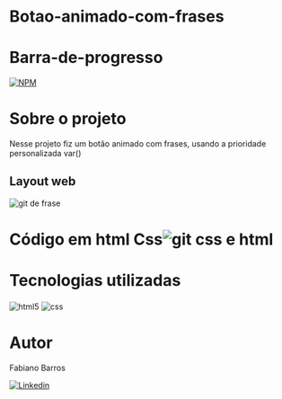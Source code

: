 # Botao-animado-com-frases

# Barra-de-progresso 
[![NPM](https://img.shields.io/npm/l/react)](https://github.com/FabianoBarros318/Barra-de-progresso/blob/main/LICENSE) 

# Sobre o projeto
Nesse projeto fiz um botão animado com frases, usando a prioridade personalizada var()


## Layout web
![git de frase](https://user-images.githubusercontent.com/82675096/169286907-f082d013-8fad-4007-833a-315c330cbefb.gif)

# Código em html Css![git css e html](https://user-images.githubusercontent.com/82675096/169287546-4ece81c6-ec48-40dc-b720-193ca4877aaa.gif)

# Tecnologias utilizadas
<img align="center" alt="html5" src="https://img.shields.io/badge/HTML5-E34F26?style=for-the-badge&logo=html5&logoColor=white" />
  <img align="center" alt="css" src="https://img.shields.io/badge/CSS3-1572B6?style=for-the-badge&logo=css3&logoColor=white" />

# Autor
Fabiano Barros

[![Linkedin](https://img.shields.io/badge/LinkedIn-0077B5?style=for-the-badge&logo=linkedin&logoColor=white)](https://www.linkedin.com/in/fabiano-barros-18862120b/)
